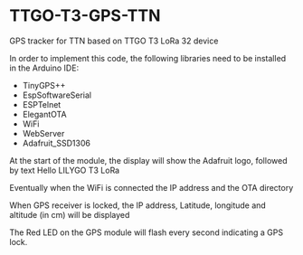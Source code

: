 # TTGO-T3-GPS-TTN
GPS tracker for TTN based on TTGO T3 LoRa 32 device

In order to implement this code, the following libraries need to be installed in the Arduino IDE:

- TinyGPS++
- EspSoftwareSerial
- ESPTelnet
- ElegantOTA 
- WiFi
- WebServer
- Adafruit_SSD1306


At the start of the module, the display will show the Adafruit logo, followed by text 
Hello
LILYGO T3 LoRa

Eventually when the WiFi is connected the IP address and the OTA directory

When GPS receiver is locked, the IP address, Latitude, longitude and altitude (in cm) will be displayed

The Red LED on the GPS module will flash every second indicating a GPS lock.

